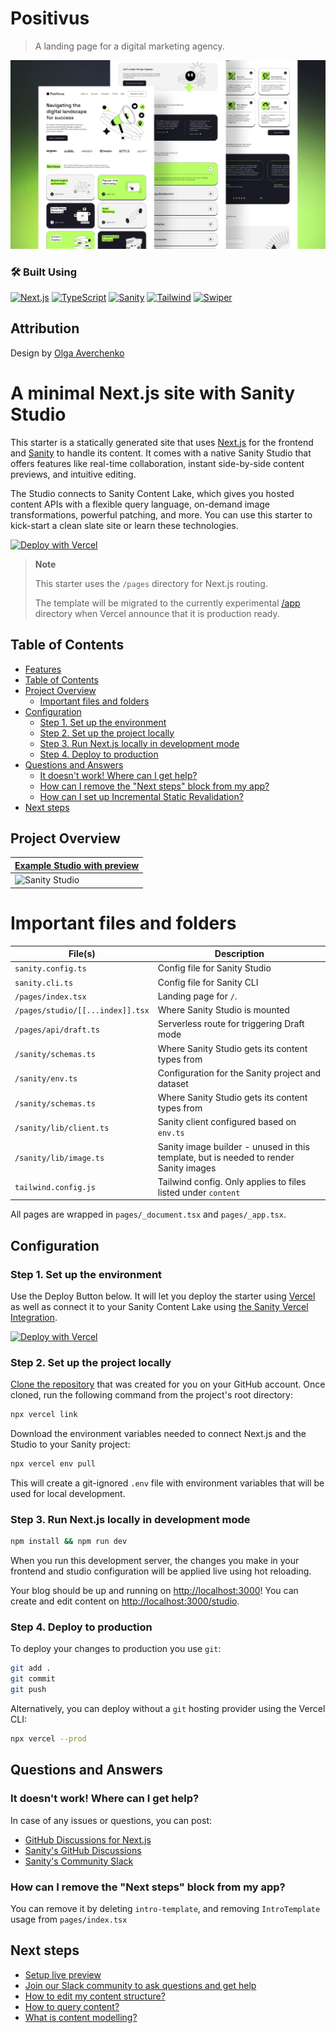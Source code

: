 # Positivus

> A landing page for a digital marketing agency.

<img src="./src/assets/Cover.png" alt="Screenshot of the Positivus design" />

### 🛠️ Built Using

[![Next.js][Next.js]][Next-url] [![TypeScript][TypeScript]][TypeScript-url] [![Sanity][Sanity]][Sanity-url] [![Tailwind][Tailwindcss]][Tailwindcss-url] [![Swiper][Swiper.js]][Swiper-url] 


## Attribution

Design by [Olga Averchenko](https://olgaaverchenko.gumroad.com/)



[Sanity]: https://img.shields.io/badge/Sanity-000000?logo=sanity&logoColor=fff&style=for-the-badge
[Sanity-url]: https://www.sanity.io/
[Next.js]: https://img.shields.io/badge/Next.js-000?logo=nextdotjs&logoColor=fff&style=for-the-badge
[Next-url]: https://nextjs.org/
[Nuxt.js]: https://img.shields.io/badge/nuxt.js-00DC82?style=for-the-badge&logo=nuxtdotjs&logoColor=00DC82&color=black
[Nuxt-url]: https://nuxt.com/
[Vue.js]: https://img.shields.io/badge/Vue.js-000000?style=for-the-badge&logo=vuedotjs&logoColor=4FC08D
[Vue-url]: https://vuejs.org/
[Tailwindcss]: https://img.shields.io/badge/tailwindcss-06B6D4?style=for-the-badge&logo=tailwindcss&logoColor=06B6D4&color=black
[Tailwindcss-url]: https://tailwindcss.com/
[Sass]: https://img.shields.io/badge/sass-CC6699?style=for-the-badge&logo=sass&logoColor=CC6699&color=black
[Sass-url]: https://sass-lang.com/
[Swiper.js]: https://img.shields.io/badge/swiper-6332F6?style=for-the-badge&logo=swiper&logoColor=6332F6&color=black
[Swiper-url]: https://swiperjs.com/
[GSAP]: https://img.shields.io/badge/gsap-88CE02?style=for-the-badge&logo=greensock&logoColor=88CE02&color=black
[GSAP-url]: https://gsap.com/
[Storyblok]: https://img.shields.io/badge/storyblok-09B3AF?style=for-the-badge&logo=storyblok&logoColor=09B3AF&color=black
[Storyblok-url]: https://www.storyblok.com/
[TypeScript]: https://img.shields.io/badge/typescript-3178C6?style=for-the-badge&logo=typescript&logoColor=3178C6&color=black
[TypeScript-url]: https://typescriptlang.org

# A minimal Next.js site with Sanity Studio

This starter is a statically generated site that uses [Next.js][nextjs] for the frontend and [Sanity][sanity-homepage] to handle its content.
It comes with a native Sanity Studio that offers features like real-time collaboration, instant side-by-side content previews, and intuitive editing.

The Studio connects to Sanity Content Lake, which gives you hosted content APIs with a flexible query language, on-demand image transformations, powerful patching, and more.
You can use this starter to kick-start a clean slate site or learn these technologies.

[![Deploy with Vercel](https://vercel.com/button)][vercel-deploy]

> **Note**
>
> This starter uses the `/pages` directory for Next.js routing.
>
> The template will be migrated to the currently experimental [/app][app-dir] directory
> when Vercel announce that it is production ready.

## Table of Contents

- [Features](#features)
- [Table of Contents](#table-of-contents)
- [Project Overview](#project-overview)
  - [Important files and folders](#important-files-and-folders)
- [Configuration](#configuration)
  - [Step 1. Set up the environment](#step-1-set-up-the-environment)
  - [Step 2. Set up the project locally](#step-2-set-up-the-project-locally)
  - [Step 3. Run Next.js locally in development mode](#step-3-run-nextjs-locally-in-development-mode)
  - [Step 4. Deploy to production](#step-4-deploy-to-production)
- [Questions and Answers](#questions-and-answers)
  - [It doesn't work! Where can I get help?](#it-doesnt-work-where-can-i-get-help)
  - [How can I remove the "Next steps" block from my app?](#how-can-i-remove-the-next-steps-block-from-my-app)
  - [How can I set up Incremental Static Revalidation?](#how-can-i-set-up-incremental-static-revalidation)
- [Next steps](#next-steps)

## Project Overview

| [Example Studio with preview](https://template-nextjs-clean.sanity.build/studio)                                        |
| ----------------------------------------------------------------------------------------------------------------------- |
| ![Sanity Studio](https://user-images.githubusercontent.com/44635000/197511725-b2a2e2e5-287b-41a9-84c6-ec90d37ca480.png) |

# Important files and folders

| File(s)                          | Description                                                                           |
| -------------------------------- | ------------------------------------------------------------------------------------- |
| `sanity.config.ts`               | Config file for Sanity Studio                                                         |
| `sanity.cli.ts`                  | Config file for Sanity CLI                                                            |
| `/pages/index.tsx`               | Landing page for `/`.                                                                 |
| `/pages/studio/[[...index]].tsx` | Where Sanity Studio is mounted                                                        |
| `/pages/api/draft.ts`            | Serverless route for triggering Draft mode                                            |
| `/sanity/schemas.ts`             | Where Sanity Studio gets its content types from                                       |
| `/sanity/env.ts`                 | Configuration for the Sanity project and dataset                                      |
| `/sanity/schemas.ts`             | Where Sanity Studio gets its content types from                                       |
| `/sanity/lib/client.ts`          | Sanity client configured based on `env.ts`                                            |
| `/sanity/lib/image.ts`           | Sanity image builder - unused in this template, but is needed to render Sanity images |
| `tailwind.config.js`             | Tailwind config. Only applies to files listed under `content`                         |

All pages are wrapped in `pages/_document.tsx` and `pages/_app.tsx`.

## Configuration

### Step 1. Set up the environment

Use the Deploy Button below. It will let you deploy the starter using [Vercel](https://vercel.com?utm_source=github&utm_medium=readme&utm_campaign=next-sanity-example) as well as connect it to your Sanity Content Lake using [the Sanity Vercel Integration][integration].

[![Deploy with Vercel](https://vercel.com/button)][vercel-deploy]

### Step 2. Set up the project locally

[Clone the repository](https://docs.github.com/en/repositories/creating-and-managing-repositories/cloning-a-repository) that was created for you on your GitHub account. Once cloned, run the following command from the project's root directory:

```bash
npx vercel link
```

Download the environment variables needed to connect Next.js and the Studio to your Sanity project:

```bash
npx vercel env pull
```

This will create a git-ignored `.env` file with environment variables that will be used for local development.

### Step 3. Run Next.js locally in development mode

```bash
npm install && npm run dev
```

When you run this development server, the changes you make in your frontend and studio configuration will be applied live using hot reloading.

Your blog should be up and running on [http://localhost:3000][localhost-3000]! You can create and edit content on [http://localhost:3000/studio][localhost-3000-studio].

### Step 4. Deploy to production

To deploy your changes to production you use `git`:

```bash
git add .
git commit
git push
```

Alternatively, you can deploy without a `git` hosting provider using the Vercel CLI:

```bash
npx vercel --prod
```

## Questions and Answers

### It doesn't work! Where can I get help?

In case of any issues or questions, you can post:

- [GitHub Discussions for Next.js][vercel-github]
- [Sanity's GitHub Discussions][sanity-github]
- [Sanity's Community Slack][sanity-community]

### How can I remove the "Next steps" block from my app?

You can remove it by deleting `intro-template`, and removing `IntroTemplate` usage from `pages/index.tsx`

## Next steps

- [Setup live preview](./docs/studio-preview.md)
- [Join our Slack community to ask questions and get help][sanity-community]
- [How to edit my content structure?][sanity-schema-types]
- [How to query content?][sanity-groq]
- [What is content modelling?][sanity-content-modelling]

[vercel-deploy]: https://vercel.com/new/clone?repository-url=https%3A%2F%2Fgithub.com%2Fsanity-io%2Fsanity-template-nextjs-clean&repository-name=nextjs-sanity-clean&project-name=nextjs-sanity-clean&demo-title=Clean+Sanity+%2B+Next.js+app&demo-image=https%3A%2F%2Fuser-images.githubusercontent.com%2F835514%2F212771865-7a603a28-0416-45e8-84d3-2aafe02b0c7f.png&demo-description=A+clean+example+of+Next.js+with+embedded+Sanity+ready+for+recomposition.&demo-url=https%3A%2F%2Ftemplate-nextjs-clean.sanity.build&integration-ids=oac_hb2LITYajhRQ0i4QznmKH7gx&external-id=nextjs%3Btemplate%3Dnextjs-sanity-clean
[integration]: https://www.sanity.io/docs/vercel-integration?utm_source=github.com&utm_medium=referral&utm_campaign=nextjs-v3vercelstarter
[`.env.local.example`]: .env.local.example
[nextjs]: https://github.com/vercel/next.js
[sanity-create]: https://www.sanity.io/get-started/create-project?utm_source=github.com&utm_medium=referral&utm_campaign=nextjs-v3vercelstarter
[sanity-deployment]: https://www.sanity.io/docs/deployment?utm_source=github.com&utm_medium=referral&utm_campaign=nextjs-v3vercelstarter
[sanity-homepage]: https://www.sanity.io?utm_source=github.com&utm_medium=referral&utm_campaign=nextjs-v3vercelstarter
[sanity-community]: https://slack.sanity.io/
[sanity-schema-types]: https://www.sanity.io/docs/schema-types?utm_source=github.com&utm_medium=referral&utm_campaign=nextjs-v3vercelstarter
[sanity-github]: https://github.com/sanity-io/sanity/discussions
[sanity-groq]: https://www.sanity.io/docs/groq?utm_source=github.com&utm_medium=referral&utm_campaign=nextjs-v3vercelstarter
[sanity-content-modelling]: https://www.sanity.io/docs/content-modelling?utm_source=github.com&utm_medium=referral&utm_campaign=nextjs-v3vercelstarter
[sanity-webhooks]: https://www.sanity.io/docs/webhooks?utm_source=github.com&utm_medium=referral&utm_campaign=nextjs-v3vercelstarter
[localhost-3000]: http://localhost:3000
[localhost-3000-studio]: http://localhost:3000/studio
[vercel-isr]: https://nextjs.org/blog/next-12-1#on-demand-incremental-static-regeneration-beta
[vercel]: https://vercel.com
[vercel-github]: https://github.com/vercel/next.js/discussions
[app-dir]: https://beta.nextjs.org/docs/routing/fundamentals#the-app-directory
